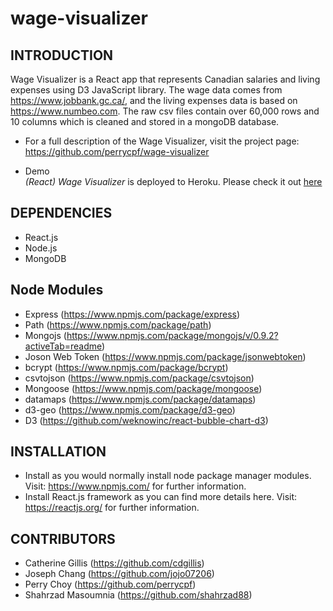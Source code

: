 # wage-visualizer

INTRODUCTION
------------

Wage Visualizer is a React app that represents Canadian salaries and living expenses using D3 JavaScript library.
The wage data comes from https://www.jobbank.gc.ca/, and the living expenses data is based on https://www.numbeo.com. 
The raw csv files contain over 60,000 rows and 10 columns which is cleaned and stored in
a mongoDB database.

* For a full description of the Wage Visualizer, visit the project page:
   https://github.com/perrycpf/wage-visualizer

* Demo   
  *(React) Wage Visualizer* is deployed to Heroku. Please check it out [here](https://wage-visualizer.herokuapp.com/)

DEPENDENCIES
------------
* React.js
* Node.js
* MongoDB

Node Modules
------------

 * Express (https://www.npmjs.com/package/express)
 * Path (https://www.npmjs.com/package/path)
 * Mongojs (https://www.npmjs.com/package/mongojs/v/0.9.2?activeTab=readme)
 * Joson Web Token (https://www.npmjs.com/package/jsonwebtoken)
 * bcrypt (https://www.npmjs.com/package/bcrypt)
 * csvtojson (https://www.npmjs.com/package/csvtojson)
 * Mongoose (https://www.npmjs.com/package/mongoose)
 * datamaps (https://www.npmjs.com/package/datamaps)
 * d3-geo (https://www.npmjs.com/package/d3-geo)
 * D3 (https://github.com/weknowinc/react-bubble-chart-d3)

INSTALLATION
------------
 
 * Install as you would normally install node package manager modules.
   Visit: https://www.npmjs.com/ for further information.
 * Install React.js framework as you can find more details here.
   Visit: https://reactjs.org/ for further information.

CONTRIBUTORS
------------
- Catherine Gillis (https://github.com/cdgillis)
- Joseph Chang (https://github.com/jojo07206)
- Perry Choy (https://github.com/perrycpf)
- Shahrzad Masoumnia (https://github.com/shahrzad88)